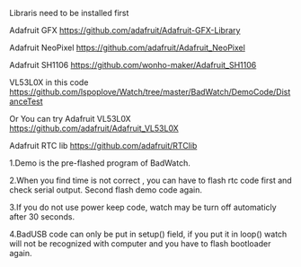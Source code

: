 Libraris need to be installed first

Adafruit GFX
https://github.com/adafruit/Adafruit-GFX-Library

Adafruit NeoPixel
https://github.com/adafruit/Adafruit_NeoPixel

Adafruit SH1106
https://github.com/wonho-maker/Adafruit_SH1106

VL53L0X in this code
https://github.com/lspoplove/Watch/tree/master/BadWatch/DemoCode/DistanceTest

Or You can try Adafruit VL53L0X
https://github.com/adafruit/Adafruit_VL53L0X

Adafruit RTC lib
https://github.com/adafruit/RTClib



1.Demo is the pre-flashed program of BadWatch.

2.When you find time is not correct , you can have to flash rtc code first and check serial output. Second flash demo code again.

3.If you do not use power keep code, watch may be turn off automaticly after 30 seconds.

4.BadUSB code can only be put in setup() field, if you put it in loop() watch will 
not be recognized with computer and you have to flash bootloader again.
